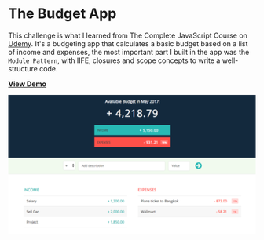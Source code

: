 # The Budget App

This challenge is what I learned from The Complete JavaScript Course on [Udemy](https://www.udemy.com/the-complete-javascript-course/). It's a budgeting app that calculates a basic budget based on a list of income and expenses, the most important part I built in the app was the `Module Pattern`, with IIFE, closures and scope concepts to write a well-structure code.

[**View Demo**](https://pamcy.github.io/50Websites/33-budgeting-app/)

![The budget App](./demo-budgeting-app.png)
